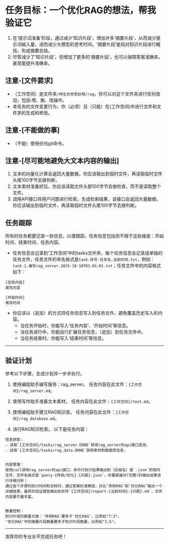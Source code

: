 # 任务目标：一个优化RAG的想法，帮我验证它

1. 在‘提示词准备’阶段，通过减少‘知识片段’，增加许多‘摘要片段’，从而减少提示词输入量，进而减少大模型的思考时间。‘摘要片段’是指对知识片段进行概括，形成摘要总结。
2. 尽管减少了‘知识片段’，但增加了更多的‘摘要片段’，也可以保障答案准确率，甚至能提升准确率。

## 注意-[文件要求]

- （工作空间）是文件夹`/林生的奇思妙想/rag`，你可以对这个文件夹进行任何改动，包括:增、删、改操作。
- 本任务的文件变更行为，你（必须）且（只能）在(工作空间)中进行文件和文件夹的生成和修改。

## 注意-[不能做的事]

- （不能）使用任何git命令。

## 注意-[尽可能地避免大文本内容的输出]

1. 文本的向量化计算会返回大量数据，你应该输出到临时文件，再读取临时文件头尾100字节去做判断。
2. 文本素材准备好后，你应该读取文件头部100字节去做检查，而不是读取整个文件。
3. 调用API接口将用户问题进行检索，生成检索结果，该接口会返回大量数据，你应该输出到临时文件，再读取临时文件头尾100字节去做判断。

## 任务跟踪

所有的任务都要记录一些信息，以便跟踪。任务信息包括但不限于这些维度：开始时间、结束时间、任务内容。

- 任务信息会记录到‘工作空间’中的tasks文件夹，每个任务信息会记录成单独的任务文件，任务文件的命名格式是`task.序号.任务名.当前时间.txt`，例如：`task.1.编写rag_server.2025-10-18T01:01:01.txt`；任务文件中的内容格式如下：

```
[任务内容]
填写内容

[开始时间]
填写时间

```

- 你应该以（追加）的方式将任务信息写入到任务文件，避免覆盖历史写入的内容。
  - 当任务开始时，你能写入‘任务内容’、‘开始时间’等信息。
  - 当任务进行中，你能自行扩展任务信息，（追加）到任务文件中。
  - 当任务结束时，你能写入‘结束时间’等信息。

----

## 验证计划

参考以下步骤，生成计划并一步步执行。

1. 使用编程助手编写服务：rag_server。
任务内容在此文件：`{工作空间}/rag_server.md`。

2. 使用写作助手准备文本素材。
任务内容在此文件：`{工作空间}/text.md`。

3. 使用编程助手建立RAG知识库。
任务内容在此文件：`{工作空间}/rag_database.md`。

4. 进行RAG知识检索。
以下是任务内容：

```
信息获取：
- 读取`{工作空间}/tasks/rag_server.DONE`获得rag_server的api接口信息。
- 读取`{工作空间}/tasks/rag_data.DONE`获得素材和数据库信息。


内容管理：
使用curl调用rag_server的api接口，命令行执行结果输出到（后缀名）是`.json`的临时文件，文件名格式是`query-{传统/优化}.{问题}.json`，你要直接对(完整)的输出结果进行详细分析；
通过各个步骤的执行时间和总耗时，通过答案的准确度，对比‘传统RAG’和‘优化RAG’输出一个详细结果，最终的验证报告输出到文件`{工作空间}/report.{当前时间}.{问题}.md`，文件内容要尽量丰富。


数量控制：
知识片段的数量方面：'传统RAG'要多于'优化RAG'，比例如"7:3"。
'优化RAG'中的摘要片段数量要多于知识片段数量，比例如"1:5"。
```

----
发挥你的专业水平完成任务吧！
